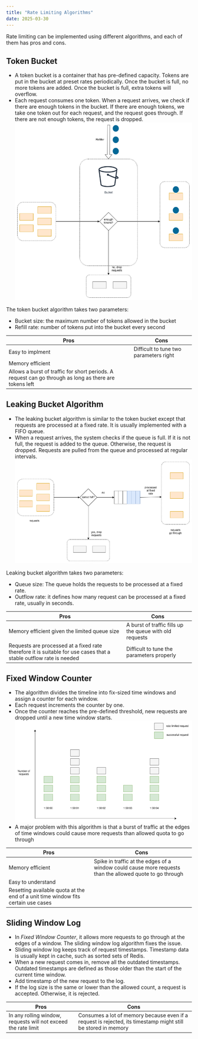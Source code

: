 ```yaml
---
title: "Rate Limiting Algorithms"
date: 2025-03-30
---
```


Rate limiting can be implemented using different algorithms, and each of them
has pros and cons.

## Token Bucket

- A token bucket is a container that has pre-defined capacity. Tokens are put in
  the bucket at preset rates periodically. Once the bucket is full, no more
  tokens are added. Once the bucket is full, extra tokens will overflow.
- Each request consumes one token. When a request arrives, we check if there are
  enough tokens in the bucket. If there are enough tokens, we take one token out
  for each request, and the request goes through. If there are not enough
  tokens, the request is dropped.
  ![Token Bucket](https://raw.githubusercontent.com/da0p/GithubPage/main/docs/assets/token_bucket.drawio.png)

The token bucket algorithm takes two parameters:

- Bucket size: the maximum number of tokens allowed in the bucket
- Refill rate: number of tokens put into the bucket every second

| Pros                                                                                                   | Cons                                   |
| ------------------------------------------------------------------------------------------------------ | -------------------------------------- |
| Easy to implment                                                                                       | Difficult to tune two parameters right |
| Memory efficient                                                                                       |                                        |
| Allows a burst of traffic for short periods. A request can go through as long as there are tokens left |                                        |

## Leaking Bucket Algorithm

- The leaking bucket algorithm is similar to the token bucket except that
  requests are processed at a fixed rate. It is usually implemented with a FIFO
  queue.
- When a request arrives, the system checks if the queue is full. If it is not
  full, the request is added to the queue. Otherwise, the request is dropped.
  Requests are pulled from the queue and processed at regular intervals.
  ![Leaking Bucket](https://raw.githubusercontent.com/da0p/GithubPage/main/docs/assets/leaking_bucket.drawio.png)

Leaking bucket algorithm takes two parameters:

- Queue size: The queue holds the requests to be processed at a fixed rate.
- Outflow rate: it defines how many request can be processed at a fixed rate,
  usually in seconds.

| Pros                                                                                                               | Cons                                                    |
| ------------------------------------------------------------------------------------------------------------------ | ------------------------------------------------------- |
| Memory efficient given the limited queue size                                                                      | A burst of traffic fills up the queue with old requests |
| Requests are processed at a fixed rate therefore it is suitable for use cases that a stable outflow rate is needed | Difficult to tune the parameters properly               |

## Fixed Window Counter

- The algorithm divides the timeline into fix-sized time windows and assign a
  counter for each window.
- Each request increments the counter by one.
- Once the counter reaches the pre-defined threshold, new requests are dropped
  until a new time window starts.
  ![Fixed Window Counter](https://raw.githubusercontent.com/da0p/GithubPage/main/docs/assets/fixed_window_counter.drawio.png)
- A major problem with this algorithm is that a burst of traffic at the edges of
  time windows could cause more requests than allowed quota to go through

| Pros                                                                              | Cons                                                                                                     |
| --------------------------------------------------------------------------------- | -------------------------------------------------------------------------------------------------------- |
| Memory efficient                                                                  | Spike in traffic at the edges of a window could cause more requests than the allowed quote to go through |
| Easy to understand                                                                |                                                                                                          |
| Resetting available quota at the end of a unit time window fits certain use cases |

## Sliding Window Log

- In _Fixed Window Counter_, it allows more requests to go through at the edges
  of a window. The sliding window log algorithm fixes the issue.
- Sliding window log keeps track of request timestamps. Timestamp data is
  usually kept in cache, such as sorted sets of Redis.
- When a new request comes in, remove all the outdated timestamps. Outdated
  timestamps are defined as those older than the start of the current time
  window.
- Add timestamp of the new request to the log.
- If the log size is the same or lower than the allowed count, a request is
  accepted. Otherwise, it is rejected.

| Pros                                                           | Cons                                                                                                          |
| -------------------------------------------------------------- | ------------------------------------------------------------------------------------------------------------- |
| In any rolling window, requests will not exceed the rate limit | Consumes a lot of memory because even if a request is rejected, its timestamp might still be stored in memory |

